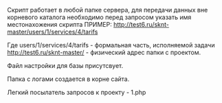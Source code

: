 ﻿Скрипт работает в любой папке сервера, 
для передачи данных вне корневого каталога 
необходимо перед запросом указать имя местонахожения скрипта
ПРИМЕР:
http://test6.ru/sknt-master/users/1/services/4/tarifs

Где 
users/1/services/4/tarifs - формальная часть, исполняемой задачи
http://test6.ru/sknt-master/ - физический адрес папки с проектом.

Файл настройки для базы присутсвует.

Папка с логами создается в корне сайта.


Легкий посылатель запросов к проекту - 1.php
